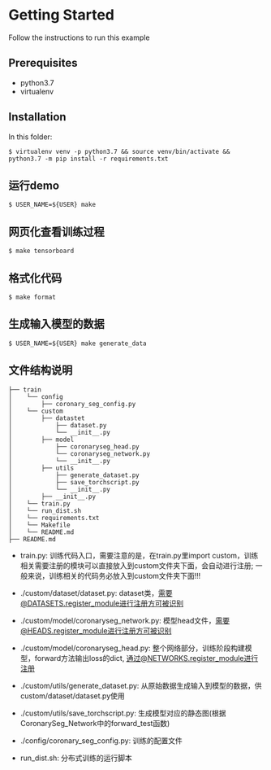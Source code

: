 # Getting Started
Follow the instructions to run this example

## Prerequisites
- python3.7
- virtualenv

## Installation

In this folder:

    $ virtualenv venv -p python3.7 && source venv/bin/activate && python3.7 -m pip install -r requirements.txt


## 运行demo

    $ USER_NAME=${USER} make

## 网页化查看训练过程

    $ make tensorboard

## 格式化代码

    $ make format

## 生成输入模型的数据

    $ USER_NAME=${USER} make generate_data


## 文件结构说明

```
├── train
│    └── config
│        ├── coronary_seg_config.py
│    └── custom
│        ├── datastet
│            ├── dataset.py
│            └── __init__.py
│        ├── model
│            ├── coronaryseg_head.py
│            └── coronaryseg_network.py
│            └── __init__.py
│        ├── utils
│            ├── generate_dataset.py
│            ├── save_torchscript.py
│            └── __init__.py
│        ├── __init__.py
│    └── train.py
│    └── run_dist.sh
│    └── requirements.txt
│    └── Makefile
│    └── README.md
├── README.md
```


- train.py: 训练代码入口，需要注意的是，在train.py里import custom，训练相关需要注册的模块可以直接放入到custom文件夹下面，会自动进行注册; 一般来说，训练相关的代码务必放入到custom文件夹下面!!!<br>

- ./custom/dataset/dataset.py: dataset类，需要@DATASETS.register_module进行注册方可被识别<br>

- ./custom/model/coronaryseg_network.py: 模型head文件，需要@HEADS.register_module进行注册方可被识别<br>

- ./custom/model/coronaryseg_head.py: 整个网络部分，训练阶段构建模型，forward方法输出loss的dict, 通过@NETWORKS.register_module进行注册

- ./custom/utils/generate_dataset.py: 从原始数据生成输入到模型的数据，供custom/dataset/dataset.py使用

- ./custom/utils/save_torchscript.py: 生成模型对应的静态图(根据CoronarySeg_Network中的forward_test函数)

- ./config/coronary_seg_config.py: 训练的配置文件

- run_dist.sh: 分布式训练的运行脚本
